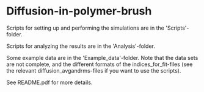 # Diffusion-in-polymer-brush

Scripts for setting up and performing the simulations are in the 'Scripts'-folder.

Scripts for analyzing the results are in the 'Analysis'-folder.

Some example data are in the 'Example_data'-folder. Note that the data sets are not complete, and the different formats of the indices_for_fit-files (see the relevant diffusion_avgandrms-files if you want to use the scripts).

See README.pdf for more details.
